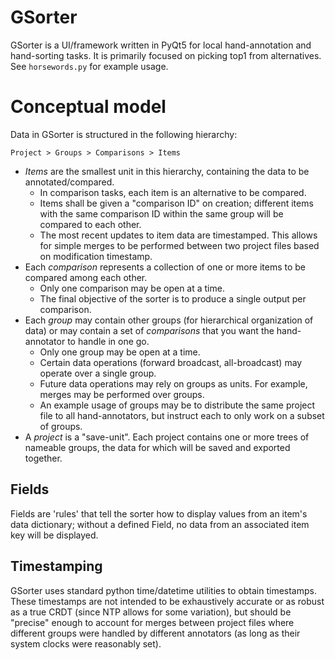 # GSorter
GSorter is a UI/framework written in PyQt5 for local
hand-annotation and hand-sorting tasks. It is primarily focused on picking top1
from alternatives. See `horsewords.py` for example usage.

# Conceptual model
Data in GSorter is structured in the following hierarchy:

`Project > Groups > Comparisons > Items`

* *Items* are the smallest unit in this hierarchy, containing the data to be annotated/compared. 
	- In comparison tasks, each item is an alternative to be compared.
	- Items shall be given a "comparison ID" on creation; different items with the same
	comparison ID within the same group will be compared to each other.
	- The most recent updates to item data are timestamped. This allows for
	simple merges to be performed between two project files based on
	modification timestamp.
* Each *comparison* represents a collection of one or more items to be compared among each other.
	- Only one comparison may be open at a time.
	- The final objective of the sorter is to produce a single output per comparison.
* Each *group* may contain other groups (for hierarchical organization of data) or may
contain a set of *comparisons* that you want the hand-annotator to handle in one go.
	- Only one group may be open at a time.
	- Certain data operations (forward broadcast, all-broadcast) may operate over a single group.
	- Future data operations may rely on groups as units. For example, merges may be performed over groups.
	- An example usage of groups may be to distribute the same project file to all hand-annotators, but instruct each to only work on a subset of groups.
* A *project* is a "save-unit". Each project contains one or more trees of
nameable groups, the data for which will be saved and exported together.

## Fields
Fields are 'rules' that tell the sorter how to display values from an item's data dictionary; without a defined Field, no data from an associated item key will be displayed.

## Timestamping
GSorter uses standard python time/datetime utilities to obtain timestamps. These timestamps are not intended to
be exhaustively accurate or as robust as a true CRDT (since NTP allows for some
variation), but should be
 "precise" enough to account for merges between
project files where different groups were handled by different annotators (as long as their system clocks were reasonably set).
